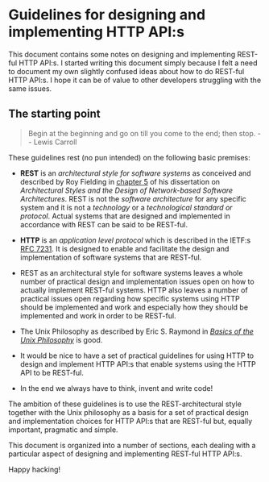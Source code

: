 # Guidelines for designing and implementing HTTP API:s

This document contains some notes on designing and implementing REST-ful HTTP
API:s. I started writing this document simply because I felt a need to document
my own slightly confused ideas about how to do REST-ful HTTP API:s. I hope it
can be of value to other developers struggling with the same issues.

## The starting point

> Begin at the beginning and go on till you come to the end; then stop. -- Lewis Carroll 

These guidelines rest (no pun intended) on the following basic premises:

 * **REST** is an *architectural style for software systems* as conceived and
   described by Roy Fielding in [chapter 5](https://www.ics.uci.edu/%7Efielding/pubs/dissertation/rest_arch_style.htm)
   of his dissertation on *Architectural Styles and the Design of Network-based
   Software Architectures*. REST is not the *software architecture* for any
   specific system and it is not a *technology* or a *technological standard
   or protocol*. Actual systems that are designed and implemented in accordance
   with REST can be said to be REST-ful.

 * **HTTP** is an *application level protocol* which is described in the IETF:s
   [RFC 7231](https://tools.ietf.org/html/rfc7231). It is designed to enable
   and facilitate the design and implementation of software systems that are
   REST-ful.
 
 * REST as an architectural style for software systems leaves a whole number of
   practical design and implementation issues open on how to actually implement
   REST-ful systems. HTTP also leaves a number of practical issues open regarding
   how specific systems using HTTP should be implemented and work and especially
   how they should be implemented and work in order to be REST-ful. 

 * The Unix Philosophy as described by Eric S. Raymond in *[Basics of the Unix
   Philosophy](http://www.catb.org/~esr/writings/taoup/html/ch01s06.html)* is
   good.

 * It would be nice to have a set of practical guidelines for using HTTP to 
   design and implement HTTP API:s that enable systems using the HTTP API to
   be REST-ful.
 
 * In the end we always have to think, invent and write code!

The ambition of these guidelines is to use the REST-architectural style together
with the Unix philosophy as a basis for a set of practical design and
implementation choices for HTTP API:s that are REST-ful but, equally important,
pragmatic and simple.

This document is organized into a number of sections, each dealing with a
particular aspect of designing and implementing REST-ful HTTP API:s.

Happy hacking!
